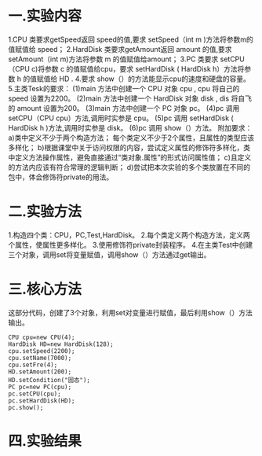 # 一.实验内容
1.CPU 类要求getSpeed返回 speed的值,要求 setSpeed（int m )方法将参数m的值赋值给 speed；
2.HardDisk 类要求getAmount返回 amount 的值,要求 setAmount（int m)方法将参数 m 的值赋值给amount；
3.PC 类要求 setCPU（CPU c)将参数 c 的值赋值给cpu，要求 setHardDisk ( HardDisk h）方法将参数 h 的值赋值给 HD .
4.要求 show（）的方法能显示cpu的速度和硬盘的容量。
5.主类Tesk的要求：
(1)main 方法中创建一个 CPU 对象 cpu , cpu 将自己的 speed 设置为2200。
(2)main 方法中创建一个 HardDisk 对象 disk , dis 将自飞的 amount 设置为200。
(3)main 方法中创建一个 PC 对象 pc。
(4)pc 调用 setCPU（CPU cpu）方法,调用时实参是 cpu。
(5)pc 调用 setHardDisk ( HardDisk h )方法,调用时实参是 disk。
(6)pc 调用 show（）方法。
附加要求：
a)类中定义不少于两个构造方法； 每个类定义不少于2个属性，且属性的类型应该多样化；
b)根据课堂中关于访问权限的内容，尝试定义属性的修饰符多样化，类中定义方法操作属性，避免直接通过“类对象.属性”的形式访问属性值；
c)且定义的方法内应该有符合常理的逻辑判断；
d)尝试把本次实验的多个类放置在不同的包中，体会修饰符private的用法。
# 二.实验方法
1.构造四个类：CPU，PC,Test,HardDisk。
2.每个类定义两个构造方法，定义两个属性，使属性更多样化。
3.使用修饰符private封装程序。
4.在主类Test中创建三个对象，调用set将变量赋值，调用show（）方法通过get输出。
# 三.核心方法
这部分代码，创建了3个对象，利用set对变量进行赋值，最后利用show（）方法输出。
 ```  
 CPU cpu=new CPU(4);
 HardDisk HD=new HardDisk(128);
 cpu.setSpeed(2200);
 cpu.setName(7000);
 cpu.setFre(4);
 HD.setAmount(200);
 HD.setCondition("固态");
 PC pc=new PC(cpu);
 pc.setCPU(cpu);
 pc.setHardDisk(HD);
 pc.show();
   ```
# 四.实验结果




       

